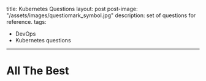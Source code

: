 title: Kubernetes Questions
layout: post
post-image: "/assets/images/questiomark_symbol.jpg"
description: set of questions for reference.
tags:
- DevOps
- Kubernetes questions
---

# All The Best